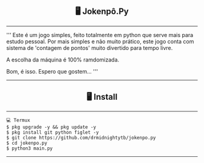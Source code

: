 # <h2 align="center">🖥 Jokenpô.Py</h2>
---------------------------------------------------------------------------
'''
Este é um jogo simples, feito totalmente em python que serve mais para estudo pessoal.
Por mais simples e não muito prático, este jogo conta com sistema de 'contagem de pontos' 
muito divertido para tempo livre.


A escolha da máquina é 100% ramdomizada.


Bom, é isso. Espero que gostem...
'''

---------------------------------------------------------------------------

<h2 align="center">🖥 Install</h2>

---------------------------------------------------------------------------

```
💻 Termux
$ pkg upgrade -y && pkg update -y
$ pkg install git python figlet -y
$ git clone https://github.com/drmidnightytb/jokenpo.py
$ cd jokenpo.py
$ python3 main.py
```

---------------------------------------------------------------------------

